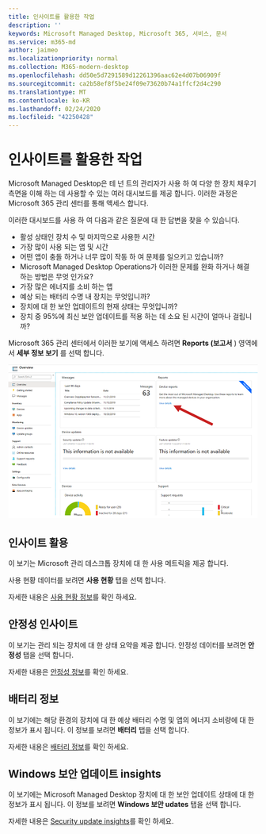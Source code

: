 ```yaml
---
title: 인사이트를 활용한 작업
description: ''
keywords: Microsoft Managed Desktop, Microsoft 365, 서비스, 문서
ms.service: m365-md
author: jaimeo
ms.localizationpriority: normal
ms.collection: M365-modern-desktop
ms.openlocfilehash: dd50e5d7291589d12261396aac62e4d07b06909f
ms.sourcegitcommit: ca2b58ef8f5be24f09e73620b74a1ffcf2d4c290
ms.translationtype: MT
ms.contentlocale: ko-KR
ms.lasthandoff: 02/24/2020
ms.locfileid: "42250428"
---
```

# <a name="work-with-insights"></a>인사이트를 활용한 작업

Microsoft Managed Desktop은 테 넌 트의 관리자가 사용 하 여 다양 한 장치 채우기 측면을 이해 하는 데 사용할 수 있는 여러 대시보드를 제공 합니다. 이러한 과정은 Microsoft 365 관리 센터를 통해 액세스 합니다.

이러한 대시보드를 사용 하 여 다음과 같은 질문에 대 한 답변을 찾을 수 있습니다.

- 활성 상태인 장치 수 및 마지막으로 사용한 시간
- 가장 많이 사용 되는 앱 및 시간
- 어떤 앱이 충돌 하거나 너무 많이 작동 하 여 문제를 일으키고 있습니까?
- Microsoft Managed Desktop Operations가 이러한 문제를 완화 하거나 해결 하는 방법은 무엇 인가요?
- 가장 많은 에너지를 소비 하는 앱
- 예상 되는 배터리 수명 내 장치는 무엇입니까?
- 장치에 대 한 보안 업데이트의 현재 상태는 무엇입니까?
- 장치 중 95%에 최신 보안 업데이트를 적용 하는 데 소요 된 시간이 얼마나 걸립니까?

Microsoft 365 관리 센터에서 이러한 보기에 액세스 하려면 **Reports (보고서** ) 영역에서 **세부 정보 보기** 를 선택 합니다.

![장치 보고서 카드와 "세부 정보 보기" 링크를 포함 하 여 오른쪽 위에 보고서 영역이 있는 관리 센터입니다.](../../media/insights_overview.png)



## <a name="usage-insights"></a>인사이트 활용
이 보기는 Microsoft 관리 데스크톱 장치에 대 한 사용 메트릭을 제공 합니다. 

사용 현황 데이터를 보려면 **사용 현황** 탭을 선택 합니다.

자세한 내용은 [사용 현황 정보](usage-insights.md)를 확인 하세요.

## <a name="reliability-insights"></a>안정성 인사이트
이 보기는 관리 되는 장치에 대 한 상태 요약을 제공 합니다. 안정성 데이터를 보려면 **안정성** 탭을 선택 합니다.

자세한 내용은 [안정성 정보](reliability-insights.md)를 확인 하세요.

## <a name="battery-insights"></a>배터리 정보
이 보기에는 해당 환경의 장치에 대 한 예상 배터리 수명 및 앱의 에너지 소비량에 대 한 정보가 표시 됩니다. 이 정보를 보려면 **배터리** 탭을 선택 합니다.

자세한 내용은 [배터리 정보](battery-insights.md)를 확인 하세요.

## <a name="windows-security-update-insights"></a>Windows 보안 업데이트 insights

이 보기에는 Microsoft Managed Desktop 장치에 대 한 보안 업데이트 상태에 대 한 정보가 표시 됩니다. 이 정보를 보려면 **Windows 보안 udates** 탭을 선택 합니다.

자세한 내용은 [Security update insights](security-update-insights.md)를 확인 하세요.
